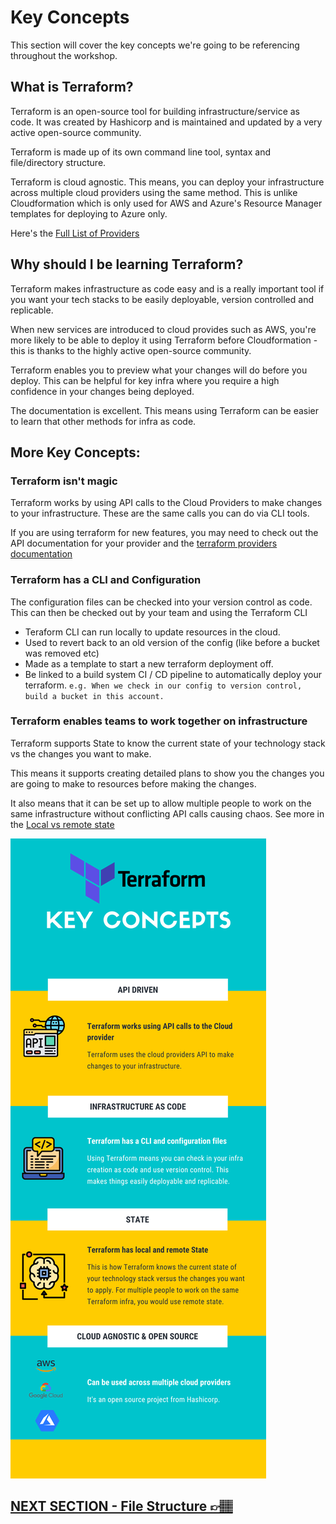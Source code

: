 # Key Concepts
This section will cover the key concepts we're going to be referencing throughout the workshop.

## What is Terraform?
Terraform is an open-source tool for building infrastructure/service as code. It was created by Hashicorp and is maintained and updated by a very active open-source community.

Terraform is made up of its own command line tool, syntax and file/directory structure.

Terraform is cloud agnostic. This means, you can deploy your infrastructure across multiple cloud providers using the same method. This is unlike Cloudformation which is only used for AWS and Azure's Resource Manager templates for deploying to Azure only. 

Here's the [Full List of Providers](https://registry.terraform.io/search/providers?namespace=hashicorp)

## Why should I be learning Terraform?
Terraform makes infrastructure as code easy and is a really important tool if you want your tech stacks to be easily deployable, version controlled and replicable. 

When new services are introduced to cloud provides such as AWS, you're more likely to be able to deploy it using Terraform before Cloudformation - this is thanks to the highly active open-source community.

Terraform enables you to preview what your changes will do before you deploy. This can be helpful for key infra where you require a high confidence in your changes being deployed.

The documentation is excellent. This means using Terraform can be easier to learn that other methods for infra as code.

## More Key Concepts:

### Terraform isn't magic
Terraform works by using API calls to the Cloud Providers to make changes to your infrastructure. These are the same calls you can do via CLI tools. 

If you are using terraform for new features, you may need to check out the API documentation for your provider and the [terraform providers documentation](https://registry.terraform.io/browse/providers)

### Terraform has a CLI and Configuration
The configuration files can be checked into your version control as code. 
This can then be checked out by your team and using the Terraform CLI

- Teraform CLI can run locally to update resources in the cloud. 
- Used to revert back to an old version of the config (like before a bucket was removed etc)
- Made as a template to start a new terraform deployment off.
- Be linked to a build system CI / CD pipeline to automatically deploy your terraform. `e.g. When we check in our config to version control, build a bucket in this account.`

### Terraform enables teams to work together on infrastructure

Terraform supports State to know the current state of your technology stack vs the changes you want to make. 

This means it supports creating detailed plans to show you the changes you are going to make to resources before making the changes.

It also means that it can be set up to allow multiple people to work on the same infrastructure without conflicting API calls causing chaos. 
See more in the [Local vs remote state](03-local-vs-remote-state.md)

![key-concepts](../images/key-concepts.png)


## [NEXT SECTION  - File Structure 👉🏽](02-file-structure.md)